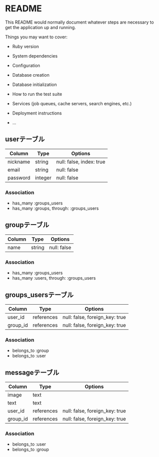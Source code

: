 # README

This README would normally document whatever steps are necessary to get the
application up and running.

Things you may want to cover:

* Ruby version

* System dependencies

* Configuration

* Database creation

* Database initialization

* How to run the test suite

* Services (job queues, cache servers, search engines, etc.)

* Deployment instructions

* ...

## userテーブル
|Column|Type|Options|
|------|----|-------|
|nickname|string|null: false, index: true|
|email|string|null: false|
|password|integer|null: false|

### Association
- has_many :groups_users
- has_many :groups, through: :groups_users


## groupテーブル
|Column|Type|Options|
|------|----|-------|
|name|string|null: false|

### Association
- has_many :groups_users
- has_many :users, through: :groups_users
 
 
## groups_usersテーブル
|Column|Type|Options|
|------|----|-------|
|user_id|references|null: false, foreign_key: true|
|group_id|references|null: false, foreign_key: true|

### Association
- belongs_to :group
- belongs_to :user


## messageテーブル
|Column|Type|Options|
|------|----|-------|
|image|text||
|text|text||
|user_id|references|null: false, foreign_key: true|
|group_id|references|null: false, foreign_key: true|

### Association
- belongs_to :user
- belongs_to :group
